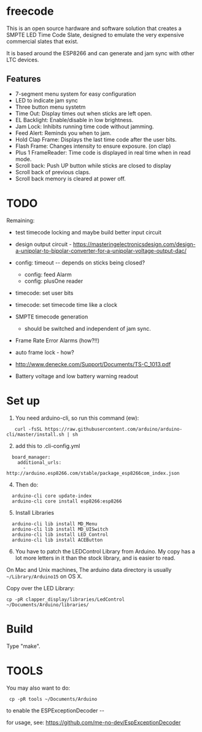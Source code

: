 freecode
=====

This is an open source hardware and software solution that creates a 
SMPTE LED Time Code Slate, designed to emulate the very expensive 
commercial slates that exist.

It is based around the ESP8266 and can generate and jam sync with other LTC devices.

Features
------------
* 7-segment menu system for easy configuration
* LED to indicate jam sync
* Three button menu systetm
* Time Out: Display times out when sticks are left open. 
* EL Backlight: Enable/disable in low brightness.
* Jam Lock: Inhibits running time code without jamming.
* Feed Alert: Reminds you when to jam. 
* Hold Clap Frame: Displays the last time code after the user bits.
* Flash Frame: Changes intensity to ensure exposure.  (on clap)
* Plus 1 FrameReader: Time code is displayed in real time when in read mode.
* Scroll back: Push UP button while sticks are closed to display
* Scroll back of previous claps.
* Scroll back memory is cleared at power off.

TODO
=====

Remaining:

 * test timecode locking and maybe build better input circuit
 * design output circuit - https://masteringelectronicsdesign.com/design-a-unipolar-to-bipolar-converter-for-a-unipolar-voltage-output-dac/
 * config: timeout -- depends on sticks being closed?
 	* config: feed Alarm
 	* config: plusOne reader
 * timecode: set user bits
 * timecode: set timecode time like a clock
 * SMPTE timecode generation
 	 * should be switched and independent of jam sync.
 * Frame Rate Error Alarms (how?!!)
 * auto frame lock - how?
 
 * http://www.denecke.com/Support/Documents/TS-C_1013.pdf
 * Battery voltage and low battery warning readout

Set up
==============
1. You need arduino-cli, so run this command (ew):
```
   curl -fsSL https://raw.githubusercontent.com/arduino/arduino-cli/master/install.sh | sh
```

2. add this to .cli-config.yml
```
  board_manager:
    additional_urls:
      - http://arduino.esp8266.com/stable/package_esp8266com_index.json
```
4. Then do:
```
  arduino-cli core update-index
  arduino-cli core install esp8266:esp8266   
```
5. Install Libraries
```
  arduino-cli lib install MD_Menu
  arduino-cli lib install MD_UISwitch
  arduino-cli lib install LED_Control
  arduino-cli lib install ACEButton
```

6. You have to patch the LEDControl Library from Arduino. My copy has a lot more letters in it than the stock library, and is easier to read.

On Mac and Unix machines, The arduino data directory is
usually `~/Library/Arduino15` on OS X.

Copy over the LED Library:
```
cp -pR clapper_display/libraries/LedControl ~/Documents/Arduino/libraries/
```

Build
======================================================

Type "make".


TOOLS
=================

You may also want to do:

     cp -pR tools ~/Documents/Arduino

to enable the ESPExceptionDecoder --

for usage, see:
https://github.com/me-no-dev/EspExceptionDecoder
